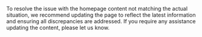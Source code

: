 To resolve the issue with the homepage content not matching the actual situation, we recommend updating the page to reflect the latest information and ensuring all discrepancies are addressed. If you require any assistance updating the content, please let us know.